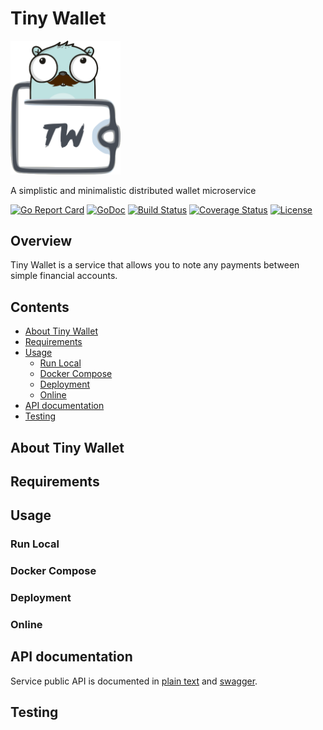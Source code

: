 # Tiny Wallet

<img src="/logo.png" alt="Tiny Wallet" title="Tiny Wallet" width="35%" />

A simplistic and minimalistic distributed wallet microservice

[![Go Report Card](https://goreportcard.com/badge/github.com/ilyakaznacheev/tiny-wallet)](https://goreportcard.com/report/github.com/ilyakaznacheev/tiny-wallet) 
[![GoDoc](https://godoc.org/github.com/ilyakaznacheev/tiny-wallet?status.svg)](https://godoc.org/github.com/ilyakaznacheev/tiny-wallet)
[![Build Status](https://travis-ci.org/ilyakaznacheev/tiny-wallet.svg?branch=master)](https://travis-ci.org/ilyakaznacheev/tiny-wallet)
[![Coverage Status](https://coveralls.io/repos/github/ilyakaznacheev/tiny-wallet/badge.svg?branch=master)](https://coveralls.io/github/ilyakaznacheev/tiny-wallet?branch=master)
[![License](https://img.shields.io/badge/license-MIT-blue.svg)](https://github.com/ilyakaznacheev/tiny-wallet/blob/master/LICENSE)

## Overview

Tiny Wallet is a service that allows you to note any payments between simple financial accounts.

## Contents

- [About Tiny Wallet](#about-tiny-wallet)
- [Requirements](#requirements)
- [Usage](#usage)
    - [Run Local](#run-local)
    - [Docker Compose](#docker-compose)
    - [Deployment](#deployment)
    - [Online](#online)
- [API documentation](#api-documentation)
- [Testing](#testing)

## About Tiny Wallet

## Requirements

## Usage

### Run Local

### Docker Compose

### Deployment

### Online

## API documentation

Service public API is documented in [plain text](/api/api.md) and [swagger](/api/swagger.yml).

## Testing
